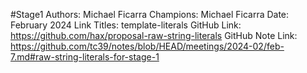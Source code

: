 #Stage1
Authors: Michael Ficarra
Champions: Michael Ficarra
Date: February 2024
Link Titles: template-literals
GitHub Link: https://github.com/hax/proposal-raw-string-literals
GitHub Note Link: https://github.com/tc39/notes/blob/HEAD/meetings/2024-02/feb-7.md#raw-string-literals-for-stage-1
